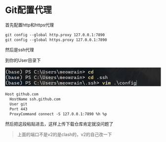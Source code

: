 # Git配置代理
首先配置http和https代理

```
git config --global http.proxy 127.0.0.1:7890
git config --global https.proxy 127.0.0.1:7890
```

然后是ssh代理

到你的User目录下

![1692930477362](image/git-env-config/1692930477362.png)

```
Host github.com
  HostName ssh.github.com
  User git
  Port 443
  ProxyCommand connect -S 127.0.0.1:7890 %h %p
```

然后把这段粘贴进去，这样上传下载仓库肯定就没问题了

> 上面的端口不是v2的是clash的，v2的自己改一下
